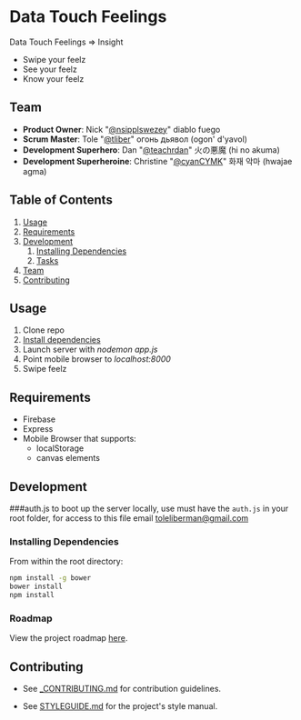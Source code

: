 # Data Touch Feelings

Data Touch Feelings => Insight
- Swipe your feelz
- See your feelz
- Know your feelz

## Team

  - __Product Owner__: Nick "[@nsipplswezey](https://github.com/nsipplswezey)" diablo fuego
  - __Scrum Master__: Tole "[@tliber](https://github.com/tliber)" огонь дьявол (ogon' d'yavol)
  - __Development Superhero__: Dan "[@teachrdan](https://github.com/teachrdan)" 火の悪魔 (hi no akuma)
  - __Development Superheroine__: Christine "[@cyanCYMK](https://github.com/cyanCYMK)" 화재 악마 (hwajae agma)

## Table of Contents

1. [Usage](#Usage)
1. [Requirements](#requirements)
1. [Development](#development)
    1. [Installing Dependencies](#installing-dependencies)
    1. [Tasks](#tasks)
1. [Team](#team)
1. [Contributing](#contributing)

## Usage

1. Clone repo
1. [Install dependencies](#installing-dependencies)
1. Launch server with *nodemon app.js*
1. Point mobile browser to *localhost:8000*
1. Swipe feelz

## Requirements

- Firebase
- Express
- Mobile Browser that supports:
  - localStorage
  - canvas elements

## Development

###auth.js
 to boot up the server locally, use must have the `auth.js` in your root folder,
 for access to this file email toleliberman@gmail.com
### Installing Dependencies

From within the root directory:

```sh
npm install -g bower
bower install
npm install
```

### Roadmap

View the project roadmap [here](https://github.com/fire-devil/fire-devil/issues).

## Contributing

- See [_CONTRIBUTING.md](_CONTRIBUTING.md) for contribution guidelines.

- See [STYLEGUIDE.md](STYLEGUIDE.md) for the project's style manual.
